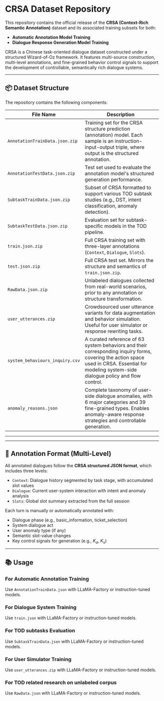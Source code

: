 # CRSA Dataset Repository

This repository contains the official release of the **CRSA (Context-Rich Semantic Annotation)** dataset and its associated training subsets for both:

- **Automatic Annotation Model Training**  
- **Dialogue Response Generation Model Training**

CRSA is a Chinese task-oriented dialogue dataset constructed under a structured Wizard-of-Oz framework. It features multi-source construction, multi-level annotations, and fine-grained behavior control signals to support the development of controllable, semantically rich dialogue systems.

---

## 📦 Dataset Structure

The repository contains the following components:

| File Name                        | Description |
|----------------------------------|-------------|
| `AnnotationTrainData.json.zip`  | Training set for the CRSA structure prediction (annotation) model. Each sample is an instruction-input-output triple, where output is the structured annotation. |
| `AnnotationTestData.json.zip`   | Test set used to evaluate the annotation model's structured generation performance. |
| `SubtaskTrainData.json.zip`     | Subset of CRSA formatted to support various TOD subtask studies (e.g., DST, intent classification, anomaly detection). |
| `SubtaskTestData.json.zip`      | Evaluation set for subtask-specific models in the TOD pipeline. |
| `train.json.zip`                | Full CRSA training set with three-layer annotations (`Context`, `Dialogue`, `Slots`). |
| `test.json.zip`                 | Full CRSA test set. Mirrors the structure and semantics of `train.json.zip`. |
| `RawData.json.zip`              | Unlabeled dialogues collected from real-world scenarios, prior to any annotation or structure transformation. |
| `user_utterances.zip`           | Crowdsourced user utterance variants for data augmentation and behavior simulation. Useful for user simulator or response rewriting tasks. |
| `system_behaviours_inquiry.csv` | A curated reference of 63 system behaviors and their corresponding inquiry forms, covering the action space used in CRSA. Essential for modeling system-side dialogue policy and flow control. |
| `anomaly_reasons.json`          | Complete taxonomy of user-side dialogue anomalies, with 6 major categories and 39 fine-grained types. Enables anomaly-aware response strategies and controllable generation. |

---

---

## 🧠 Annotation Format (Multi-Level)

All annotated dialogues follow the **CRSA structured JSON format**, which includes three levels:

- `Context`: Dialogue history segmented by task stage, with accumulated slot values
- `Dialogue`: Current user-system interaction with intent and anomaly analysis
- `Slots`: Global slot summary extracted from the full session

Each turn is manually or automatically annotated with:

- Dialogue phase (e.g., basic_information, ticket_selection)
- System dialogue act
- User anomaly type (if any)
- Semantic slot-value changes
- Key control signals for generation (e.g., $K_a$, $K_s$)

---

## 📚 Usage

### For Automatic Annotation Training

Use `AnnotationTrainData.json` with LLaMA-Factory or instruction-tuned models.

### For Dialogue System Training

Use `train.json` with LLaMA-Factory or instruction-tuned models.

### For TOD subtasks Evaluation

Use `SubtaskTrainData.json` with LLaMA-Factory or instruction-tuned models.

### For User Simulator Training

Use `user_utterances.zip` with LLaMA-Factory or instruction-tuned models.

### For TOD related research on unlabeled corpus

Use `RawData.json` with LLaMA-Factory or instruction-tuned models.
